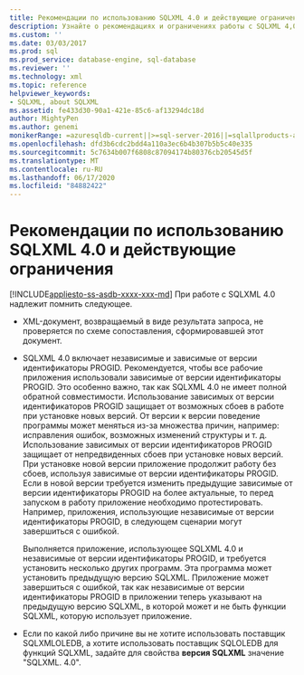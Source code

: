 ```yaml
---
title: Рекомендации по использованию SQLXML 4.0 и действующие ограничения
description: Узнайте о рекомендациях и ограничениях работы с SQLXML 4,0.
ms.custom: ''
ms.date: 03/03/2017
ms.prod: sql
ms.prod_service: database-engine, sql-database
ms.reviewer: ''
ms.technology: xml
ms.topic: reference
helpviewer_keywords:
- SQLXML, about SQLXML
ms.assetid: fe433d30-90a1-421e-85c6-af13294dc18d
author: MightyPen
ms.author: genemi
monikerRange: =azuresqldb-current||>=sql-server-2016||=sqlallproducts-allversions||>=sql-server-linux-2017||=azuresqldb-mi-current
ms.openlocfilehash: dfd3b6cdc2bdd4a110a3ec6b4b307b5b5c40e335
ms.sourcegitcommit: 5c7634b007f6808c87094174b80376cb20545d5f
ms.translationtype: MT
ms.contentlocale: ru-RU
ms.lasthandoff: 06/17/2020
ms.locfileid: "84882422"
---
```

# <a name="guidelines-and-limitations-of-sqlxml-40"></a>Рекомендации по использованию SQLXML 4.0 и действующие ограничения
[!INCLUDE[appliesto-ss-asdb-xxxx-xxx-md](../../includes/appliesto-ss-asdb-xxxx-xxx-md.md)]
  При работе с SQLXML 4.0 надлежит помнить следующее.  
  
-   XML-документ, возвращаемый в виде результата запроса, не проверяется по схеме сопоставления, сформировавшей этот документ.  
  
-   SQLXML 4.0 включает независимые и зависимые от версии идентификаторы PROGID. Рекомендуется, чтобы все рабочие приложения использовали зависимые от версии идентификаторы PROGID. Это особенно важно, так как SQLXML 4.0 не имеет полной обратной совместимости. Использование зависимых от версии идентификаторов PROGID защищает от возможных сбоев в работе при установке новых версий. От версии к версии поведение программы может меняться из-за множества причин, например: исправления ошибок, возможных изменений структуры и т. д. Использование зависимых от версии идентификаторов PROGID защищает от непредвиденных сбоев при установке новых версий. При установке новой версии приложение продолжит работу без сбоев, используя зависимые от версии идентификаторы PROGID. Если в новой версии требуется изменить предыдущие зависимые от версии идентификаторы PROGID на более актуальные, то перед запуском в работу приложение необходимо протестировать. Например, приложения, использующие независимые от версии идентификаторы PROGID, в следующем сценарии могут завершиться с ошибкой.  
  
     Выполняется приложение, использующее SQLXML 4.0 и независимые от версии идентификаторы PROGID, и требуется установить несколько других программ. Эта программа может установить предыдущую версию SQLXML. Приложение может завершиться с ошибкой, так как независимые от версии идентификаторы PROGID в приложении теперь указывают на предыдущую версию SQLXML, в которой может и не быть функции SQLXML, которую использует приложение.  
  
-   Если по какой либо причине вы не хотите использовать поставщик SQLXMLOLEDB, а хотите использовать поставщик SQLOLEDB для функций SQLXML, задайте для свойства **версия SQLXML** значение "SQLXML. 4.0".  
  
  
